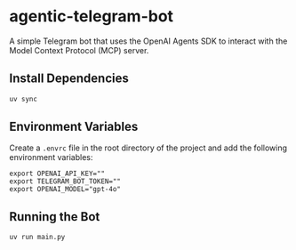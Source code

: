 # agentic-telegram-bot
A simple Telegram bot that uses the OpenAI Agents SDK to interact with the Model Context Protocol (MCP) server.

## Install Dependencies

```bash
uv sync
```


## Environment Variables

Create a `.envrc` file in the root directory of the project and add the following environment variables:

```
export OPENAI_API_KEY=""
export TELEGRAM_BOT_TOKEN=""
export OPENAI_MODEL="gpt-4o"
```

## Running the Bot

```bash
uv run main.py
